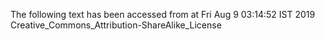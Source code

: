 The following text has been accessed from at Fri Aug 9 03:14:52 IST 2019
Creative_Commons_Attribution-ShareAlike_License
